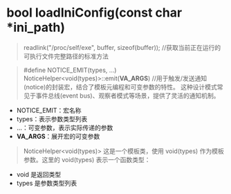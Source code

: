 
# bool loadIniConfig(const char *ini_path)

>   readlink("/proc/self/exe", buffer, sizeof(buffer));
    //获取当前正在运行的可执行文件完整路径的标准方法


>   #define NOTICE_EMIT(types, ...) NoticeHelper<void(types)>::emit(__VA_ARGS__)
    //用于触发/发送通知(notice)的封装宏，结合了模板元编程和可变参数的特性。
这种设计模式常见于事件总线(event bus)、观察者模式等场景，提供了灵活的通知机制。
* NOTICE_EMIT：宏名称
* types：表示参数类型列表
* ...：可变参数，表示实际传递的参数
* __VA_ARGS__：展开宏的可变参数

>   NoticeHelper<void(types)>
这是一个模板类，使用 void(types) 作为模板参数。这里的 void(types) 表示一个函数类型：

* void 是返回类型
* types 是参数类型列表